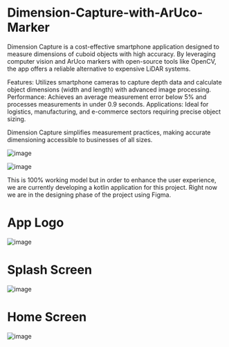# Dimension-Capture-with-ArUco-Marker

Dimension Capture is a cost-effective smartphone application designed to measure dimensions of cuboid objects with high accuracy. By leveraging computer vision and ArUco markers with open-source tools like OpenCV, the app offers a reliable alternative to expensive LiDAR systems.

Features: Utilizes smartphone cameras to capture depth data and calculate object dimensions (width and length) with advanced image processing.
Performance: Achieves an average measurement error below 5% and processes measurements in under 0.9 seconds.
Applications: Ideal for logistics, manufacturing, and e-commerce sectors requiring precise object sizing.

Dimension Capture simplifies measurement practices, making accurate dimensioning accessible to businesses of all sizes.

![image](https://github.com/user-attachments/assets/a747a97f-1005-4dc3-9242-3f7c821b04cf)

![image](https://github.com/user-attachments/assets/7e3d7383-6e47-45d4-a782-621a0549f919)

This is 100% working model but in order to enhance the user experience, we are currently developing a kotlin application for this project. 
Right now we are in the designing phase of the project using Figma.

# App Logo
![image](https://github.com/user-attachments/assets/b1ed68db-0960-4941-9cad-ff63e0b53c08)

# Splash Screen
![image](https://github.com/user-attachments/assets/988561f4-2afb-4a80-bd49-60d8bfbb22eb)

# Home Screen
![image](https://github.com/user-attachments/assets/95485199-69ca-4fce-9e75-a36a16e5f3c9)
